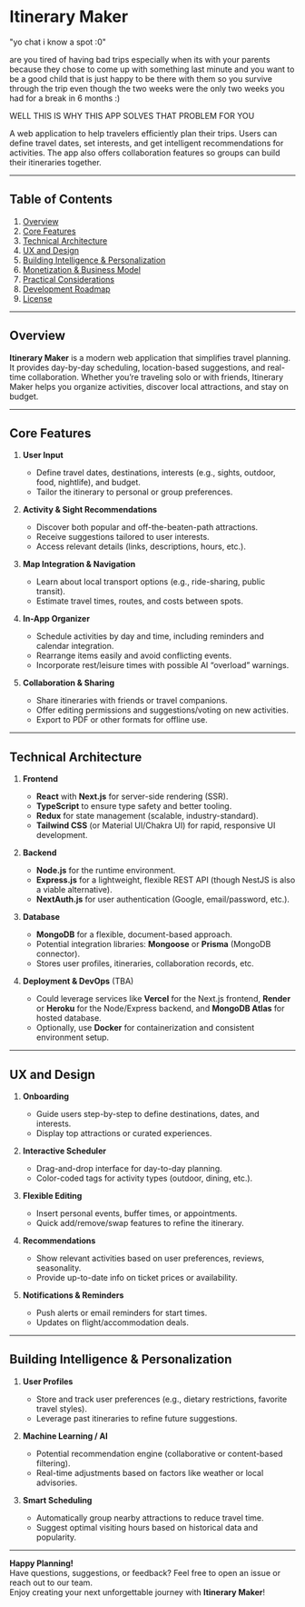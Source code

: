 # Itinerary Maker

"yo chat i know a spot :0" 

are you tired of having bad trips especially when its with your parents because they chose to come up with something last minute
and you want to be a good child that is just happy to be there with them so you survive through the trip even though
the two weeks were the only two weeks you had for a break in 6 months :)

WELL THIS IS WHY THIS APP SOLVES THAT PROBLEM FOR YOU

A web application to help travelers efficiently plan their trips. Users can define travel dates, set interests, and get intelligent recommendations for activities. The app also offers collaboration features so groups can build their itineraries together.

---

## Table of Contents

1. [Overview](#overview)  
2. [Core Features](#core-features)  
3. [Technical Architecture](#technical-architecture)  
4. [UX and Design](#ux-and-design)  
5. [Building Intelligence & Personalization](#building-intelligence--personalization)  
6. [Monetization & Business Model](#monetization--business-model)  
7. [Practical Considerations](#practical-considerations)  
8. [Development Roadmap](#development-roadmap)  
9. [License](#license)

---

## Overview

**Itinerary Maker** is a modern web application that simplifies travel planning. It provides day-by-day scheduling, location-based suggestions, and real-time collaboration. Whether you’re traveling solo or with friends, Itinerary Maker helps you organize activities, discover local attractions, and stay on budget.

---

## Core Features

1. **User Input**  
   - Define travel dates, destinations, interests (e.g., sights, outdoor, food, nightlife), and budget.
   - Tailor the itinerary to personal or group preferences.

2. **Activity & Sight Recommendations**  
   - Discover both popular and off-the-beaten-path attractions.
   - Receive suggestions tailored to user interests.
   - Access relevant details (links, descriptions, hours, etc.).

3. **Map Integration & Navigation**  
   - Learn about local transport options (e.g., ride-sharing, public transit).
   - Estimate travel times, routes, and costs between spots.

4. **In-App Organizer**  
   - Schedule activities by day and time, including reminders and calendar integration.
   - Rearrange items easily and avoid conflicting events.
   - Incorporate rest/leisure times with possible AI “overload” warnings.

5. **Collaboration & Sharing**  
   - Share itineraries with friends or travel companions.
   - Offer editing permissions and suggestions/voting on new activities.
   - Export to PDF or other formats for offline use.

---

## Technical Architecture

1. **Frontend**  
   - **React** with **Next.js** for server-side rendering (SSR).  
   - **TypeScript** to ensure type safety and better tooling.  
   - **Redux** for state management (scalable, industry-standard).  
   - **Tailwind CSS** (or Material UI/Chakra UI) for rapid, responsive UI development.

2. **Backend**  
   - **Node.js** for the runtime environment.  
   - **Express.js** for a lightweight, flexible REST API (though NestJS is also a viable alternative).  
   - **NextAuth.js** for user authentication (Google, email/password, etc.).

3. **Database**  
   - **MongoDB** for a flexible, document-based approach.  
   - Potential integration libraries: **Mongoose** or **Prisma** (MongoDB connector).  
   - Stores user profiles, itineraries, collaboration records, etc.

4. **Deployment & DevOps** (TBA)  
   - Could leverage services like **Vercel** for the Next.js frontend, **Render** or **Heroku** for the Node/Express backend, and **MongoDB Atlas** for hosted database.  
   - Optionally, use **Docker** for containerization and consistent environment setup.

---

## UX and Design

1. **Onboarding**  
   - Guide users step-by-step to define destinations, dates, and interests.  
   - Display top attractions or curated experiences.

2. **Interactive Scheduler**  
   - Drag-and-drop interface for day-to-day planning.  
   - Color-coded tags for activity types (outdoor, dining, etc.).

3. **Flexible Editing**  
   - Insert personal events, buffer times, or appointments.  
   - Quick add/remove/swap features to refine the itinerary.

4. **Recommendations**  
   - Show relevant activities based on user preferences, reviews, seasonality.  
   - Provide up-to-date info on ticket prices or availability.

5. **Notifications & Reminders**  
   - Push alerts or email reminders for start times.  
   - Updates on flight/accommodation deals.

---

## Building Intelligence & Personalization

1. **User Profiles**  
   - Store and track user preferences (e.g., dietary restrictions, favorite travel styles).  
   - Leverage past itineraries to refine future suggestions.

2. **Machine Learning / AI**  
   - Potential recommendation engine (collaborative or content-based filtering).  
   - Real-time adjustments based on factors like weather or local advisories.

3. **Smart Scheduling**  
   - Automatically group nearby attractions to reduce travel time.  
   - Suggest optimal visiting hours based on historical data and popularity.

---

**Happy Planning!**  
Have questions, suggestions, or feedback? Feel free to open an issue or reach out to our team.  
Enjoy creating your next unforgettable journey with **Itinerary Maker**!
